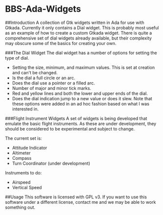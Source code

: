 # BBS-Ada-Widgets
##Introduction
A collection of Gtk widgets written in Ada for use with Gtkada.  Currently it only
contains a Dial widget.  This is probably most useful as an example of how to create
a custom Gtkada widget.  There is quite a comprehensive set of dial widgets already
available, but their complexity may obscure some of the basics for creating your own.

###The Dial Widget
The dial widget has a number of options for setting the type of dial.
* Setting the size, minimum, and maximum values.  This is set at creation and can't be changed.
* Is the dial a full circle or an arc.
* Does the dial use a pointer or a filled arc.
* Number of major and minor tick marks.
* Red and yellow lines and both the lower and upper ends of the dial.
* Does the dial indication jump to a new value or does it slew.
Note that these options were added in an ad hoc fashion based on what I was interested in.

###Flight Instrument Widgets
A set of widgets is being developed that emulate the basic flight instruments.  As
these are under development, they should be considered to be experimental and
subject to change.

The current set is:
* Attitude Indicator
* Altimeter
* Compass
* Turn Coordinator (under development)

Instruments to do:
* Airspeed
* Vertical Speed

##Usage
This software is licensed with GPL v3.  If you want to use this software under a different
license, contact me and we may be able to work something out.
